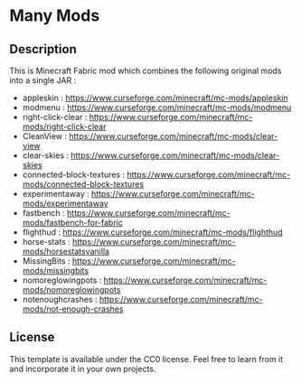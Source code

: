 # Many Mods

## Description
This is Minecraft Fabric mod which combines the following original mods into a single JAR :

* appleskin : https://www.curseforge.com/minecraft/mc-mods/appleskin
* modmenu : https://www.curseforge.com/minecraft/mc-mods/modmenu
* right-click-clear : https://www.curseforge.com/minecraft/mc-mods/right-click-clear
* CleanView : https://www.curseforge.com/minecraft/mc-mods/clear-view
* clear-skies : https://www.curseforge.com/minecraft/mc-mods/clear-skies
* connected-block-textures : https://www.curseforge.com/minecraft/mc-mods/connected-block-textures
* experimentaway : https://www.curseforge.com/minecraft/mc-mods/experimentaway
* fastbench : https://www.curseforge.com/minecraft/mc-mods/fastbench-for-fabric
* flighthud : https://www.curseforge.com/minecraft/mc-mods/flighthud
* horse-stats : https://www.curseforge.com/minecraft/mc-mods/horsestatsvanilla
* MissingBits : https://www.curseforge.com/minecraft/mc-mods/missingbits
* nomoreglowingpots : https://www.curseforge.com/minecraft/mc-mods/nomoreglowingpots
* notenoughcrashes : https://www.curseforge.com/minecraft/mc-mods/not-enough-crashes

## License

This template is available under the CC0 license. Feel free to learn from it and incorporate it in your own projects.
